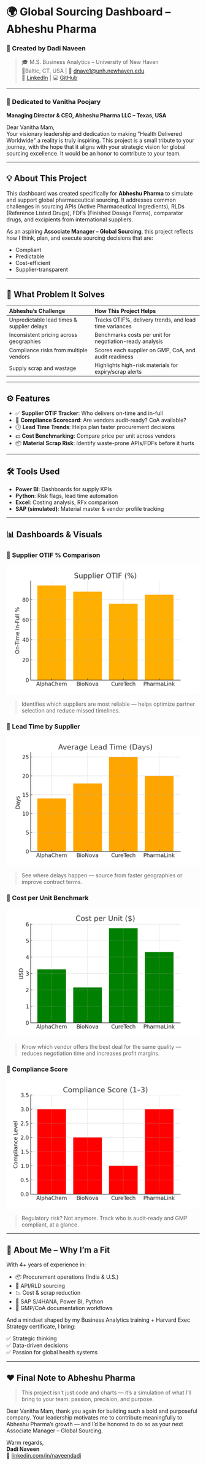 # 🌍 Global Sourcing Dashboard – Abheshu Pharma

### 📌 Created by **Dadi Naveen**  
> 🎓 M.S. Business Analytics – University of New Haven  
> 📍Baltic, CT, USA | 📧 dnave1@unh.newhaven.edu  
> 💼 [LinkedIn](https://linkedin.com/in/naveendadi) | 💻 [GitHub](https://github.com/dadinaveen1729)

---

### 🌟 Dedicated to **Vanitha Poojary**  
**Managing Director & CEO, Abheshu Pharma LLC – Texas, USA**

Dear Vanitha Mam,  
Your visionary leadership and dedication to making "Health Delivered Worldwide" a reality is truly inspiring. This project is a small tribute to your journey, with the hope that it aligns with your strategic vision for global sourcing excellence. It would be an honor to contribute to your team.

---

## 💡 About This Project

This dashboard was created specifically for **Abheshu Pharma** to simulate and support global pharmaceutical sourcing. It addresses common challenges in sourcing APIs (Active Pharmaceutical Ingredients), RLDs (Reference Listed Drugs), FDFs (Finished Dosage Forms), comparator drugs, and excipients from international suppliers.

As an aspiring **Associate Manager – Global Sourcing**, this project reflects how I think, plan, and execute sourcing decisions that are:

- Compliant
- Predictable
- Cost-efficient
- Supplier-transparent

---

## 🎯 What Problem It Solves

**Abheshu’s Challenge** | **How This Project Helps**
:--|:--
Unpredictable lead times & supplier delays | Tracks OTIF%, delivery trends, and lead time variances
Inconsistent pricing across geographies | Benchmarks costs per unit for negotiation-ready analysis
Compliance risks from multiple vendors | Scores each supplier on GMP, CoA, and audit readiness
Supply scrap and wastage | Highlights high-risk materials for expiry/scrap alerts

---

## ⚙️ Features

- ✅ **Supplier OTIF Tracker**: Who delivers on-time and in-full
- 🧠 **Compliance Scorecard**: Are vendors audit-ready? CoA available?
- 🕒 **Lead Time Trends**: Helps plan faster procurement decisions
- 💵 **Cost Benchmarking**: Compare price per unit across vendors
- 📦 **Material Scrap Risk**: Identify waste-prone APIs/FDFs before it hurts

---

## 🛠️ Tools Used

- **Power BI**: Dashboards for supply KPIs
- **Python**: Risk flags, lead time automation
- **Excel**: Costing analysis, RFx comparison
- **SAP (simulated)**: Material master & vendor profile tracking

---

## 📊 Dashboards & Visuals

### 📌 Supplier OTIF % Comparison
![Supplier OTIF](dashboards/supplier_otif.png)
> Identifies which suppliers are most reliable — helps optimize partner selection and reduce missed timelines.

### 📌 Lead Time by Supplier
![Lead Time](dashboards/lead_time.png)
> See where delays happen — source from faster geographies or improve contract terms.

### 📌 Cost per Unit Benchmark
![Cost per Unit](dashboards/cost_per_unit.png)
> Know which vendor offers the best deal for the same quality — reduces negotiation time and increases profit margins.

### 📌 Compliance Score
![Compliance Score](dashboards/compliance_score.png)
> Regulatory risk? Not anymore. Track who is audit-ready and GMP compliant, at a glance.

---

## 👤 About Me – Why I’m a Fit

With 4+ years of experience in:
- 📦 Procurement operations (India & U.S.)
- 🧪 API/RLD sourcing
- 📉 Cost & scrap reduction
- 🧮 SAP S/4HANA, Power BI, Python
- 📑 GMP/CoA documentation workflows

And a mindset shaped by my Business Analytics training + Harvard Exec Strategy certificate, I bring:

✅ Strategic thinking  
✅ Data-driven decisions  
✅ Passion for global health systems  

---

## ❤️ Final Note to Abheshu Pharma

> This project isn’t just code and charts — it’s a simulation of what I’ll bring to your team: passion, precision, and purpose.

Dear Vanitha Mam, thank you again for building such a bold and purposeful company. Your leadership motivates me to contribute meaningfully to Abheshu Pharma’s growth — and I’d be honored to do so as your next Associate Manager – Global Sourcing.

Warm regards,  
**Dadi Naveen**  
🔗 [linkedin.com/in/naveendadi](https://linkedin.com/in/naveendadi)
